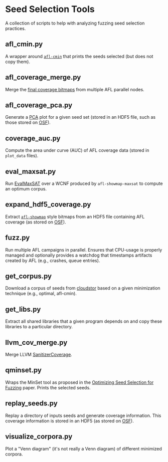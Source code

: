 # Seed Selection Tools

A collection of scripts to help with analyzing fuzzing seed selection practices.

## afl_cmin.py

A wrapper around [`afl-cmin`](https://github.com/google/AFL/blob/master/afl-cmin)
that prints the seeds selected (but does not copy them).

## afl_coverage_merge.py

Merge the [final coverage bitmaps](https://github.com/google/AFL/blob/master/afl-fuzz.c#L863)
from multiple AFL parallel nodes.

## afl_coverage_pca.py

Generate a [PCA](https://en.wikipedia.org/wiki/Principal_component_analysis)
plot for a given seed set (stored in an HDF5 file, such as those stored on
[OSF](https://osf.io/hz8em)).

## coverage_auc.py

Compute the area under curve (AUC) of AFL coverage data (stored in `plot_data`
files).

## eval_maxsat.py

Run [EvalMaxSAT](https://github.com/FlorentAvellaneda/EvalMaxSAT) over a WCNF
produced by `afl-showmap-maxsat` to compute an optimum corpus.

## expand_hdf5_coverage.py

Extract [`afl-showmap`](https://github.com/google/AFL/blob/master/afl-showmap.c)
style bitmaps from an HDF5 file containing AFL coverage (as stored on
[OSF](https://osf.io/hz8em/)).

## fuzz.py

Run multiple AFL campaigns in parallel. Ensures that CPU-usage is properly
managed and optionally provides a watchdog that timestamps artifacts created by
AFL (e.g., crashes, queue entries).

## get_corpus.py

Download a corpus of seeds from [cloudstor](https://cloudstor.aarnet.edu.au/)
based on a given minimization technique (e.g., optimal, afl-cmin).

## get_libs.py

Extract all shared libraries that a given program depends on and copy these
libraries to a particular directory.

## llvm_cov_merge.py

Merge LLVM [SanitizerCoverage](https://clang.llvm.org/docs/SanitizerCoverage.html).

## qminset.py

Wraps the MinSet tool as proposed in the [Optimizing Seed Selection for
Fuzzing](https://www.usenix.org/conference/usenixsecurity14/technical-sessions/presentation/rebert)
paper. Prints the selected seeds.

## replay_seeds.py

Replay a directory of inputs seeds and generate coverage information. This
coverage information is stored in an HDF5 (as stored on
[OSF](https://osf.io/hz8em)).

## visualize_corpora.py

Plot a "Venn diagram" (it's not really a Venn diagram) of different minimized
corpora.
